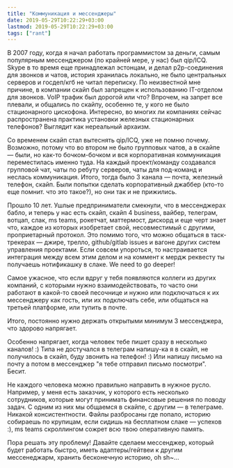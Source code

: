 ```yaml
---
title: "Коммуникация и мессенджеры"
date: 2019-05-29T10:22:29+03:00
lastmod: 2019-05-29T10:22:29+03:00
tags: ["rant"]
---
```


В 2007 году, когда я начал работать программистом за деньги, самым популярным мессенджером (по крайней мере, у нас) был qip/ICQ. Skype в то время еще принадлежал эстонцам, и делал p2p-соединения для звонков и чатов, история хранилась локально, не было центральных серверов и госдеп/кгб не читал переписку. По неизвестной мне причине, в компании скайп был запрещен к использованию IT-отделом для звонков. VoIP трафик был дорогой или что? Впрочем, на запрет все плевали, и общались по скайпу, особенно те, у кого не было стационарного цискофона. Интересно, во многих ли компаниях сейчас распространена практика установки железных стационарных телефонов? Выглядит как нереальный архаизм.

Со временем скайп стал вытеснять qip/ICQ, уже не помню почему. Возможно, потому что во втором не было групповых чатов, а в скайпе — были, но как-то бочком-бочком и вся корпоративная коммуникация переместилась именно туда. На каждый проект/команду создавался групповой чат, чаты по ребуту серверов, чаты для под-команд и неслась коммуникация. Итого, тогда было 3 канала — почта, железный телефон, скайп. Были попытки сделать корпоративный джаббер (кто-то еще помнит. что это такое?), но они так и не прижились.

Прошло 10 лет. Ушлые предприниматели смекнули, что в мессенджерах бабло, и теперь у нас есть скайп, скайп 4 business, вайбер, телеграм, вотцап, слак, ms teams, рокетчат, маттермост, дискорд и еще черт знает что, каждое из которых изобретает свой, несовместимый с другими, проприетарный протокол. Это помимо того, что можно общаться в таск-трекерах — джире, трелло, github/gitlab issues и вагоне других систем управления проектами. Если совсем упороться, то настраивается интеграция между всем этим делом и на коммент к мердж реквесту ты получаешь нотификашку в слаке. We need to go deeper!

Самое ужасное, что если вдруг у тебя появляются коллеги из других компаний, с которыми нужно взаимодействовать, то часто они работают в какой-то своей песочнице и нужно или подключаться к их мессенджеру как гость, или их подключать себе, или общаться на третьей платформе, или тупить в почте.

Итого, постоянно нужно держать открытыми минимум 3 мессенджера, что здорово напрягает.

Особенно напрягает, когда человек тебе пишет сразу в несколько каналов! :) Типа не достучался в телеграм напишу-ка я в скайп, не получилось в скайп, буду звонить на телефон! :) Или напишу письмо на почту а потом в мессенджер "я тебе отправил письмо посмотри". Бесит.

Не каждого человека можно правильно направить в нужное русло. Например, у меня есть заказчик, у которого есть несколько сотрудников, которые могут принимать финансовые решения по поводу задач. С одним из них мы общаемся в скайпе, с другим — в телеграме. Никакой консистентности. Файлы разбросаны где попало, историю собираешь по крупицам, если сидишь на бесплатном слаке — успехов :), ms teams скроллингом сожрет всю твою оперативную память.

Пора решать эту проблему! Давайте сделаем мессенджер, который будет работать быстро, иметь адаптеры/гейтвеи к другим мессенеджарм, хранить бесконечную историю, oh sh~...
